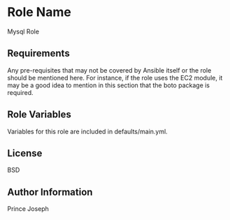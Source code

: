Role Name
=========

Mysql Role 

Requirements
------------

Any pre-requisites that may not be covered by Ansible itself or the role should be mentioned here. For instance, if the role uses the EC2 module, it may be a good idea to mention in this section that the boto package is required.

Role Variables
--------------

Variables for this role are included in defaults/main.yml.


License
-------

BSD

Author Information
------------------

Prince Joseph
